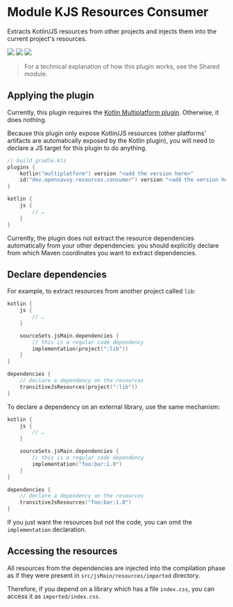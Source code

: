 # Module KJS Resources Consumer

Extracts Kotlin/JS resources from other projects and injects them into the current project's resources.

<a href="https://search.maven.org/search?q=dev.opensavvy.resources"><img src="https://img.shields.io/maven-central/v/dev.opensavvy.gradle.kotlin.resources/consumer.svg?label=Maven%20Central"></a>
<a href="https://opensavvy.dev/open-source/stability.html"><img src="https://badgen.net/static/Stability/alpha/purple"></a>
<a href="https://javadoc.io/doc/dev.opensavvy.gradle.kotlin.resources/consumer"><img src="https://badgen.net/static/Other%20versions/javadoc.io/blue"></a>

> For a technical explanation of how this plugin works, see the Shared module.

## Applying the plugin

Currently, this plugin requires the [Kotlin Multiplatform plugin](https://kotlinlang.org/docs/multiplatform-dsl-reference.html).
Otherwise, it does nothing.

Because this plugin only expose Kotlin/JS resources (other platforms' artifacts are automatically exposed by the Kotlin plugin), you will need to declare a JS target for this plugin to do anything.

```kotlin
// build.gradle.kts
plugins {
	kotlin("multiplatform") version "<add the version here>"
	id("dev.opensavvy.resources.consumer") version "<add the version here>"
}

kotlin {
	js {
		// …
	}
}
```

Currently, the plugin does not extract the resource dependencies automatically from your other dependencies: you should explicitly declare from which Maven coordinates you want to extract dependencies.

## Declare dependencies

For example, to extract resources from another project called `lib`:

```kotlin
kotlin {
	js {
		// …
	}

	sourceSets.jsMain.dependencies {
		// this is a regular code dependency
		implementation(project(":lib"))
	}
}

dependencies {
	// declare a dependency on the resources
	transitiveJsResources(project(":lib"))
}
```

To declare a dependency on an external library, use the same mechanism:

```kotlin
kotlin {
	js {
		// …
	}

	sourceSets.jsMain.dependencies {
		// this is a regular code dependency
		implementation("foo:bar:1.0")
	}
}

dependencies {
	// declare a dependency on the resources
	transitiveJsResources("foo:bar:1.0")
}
```

If you just want the resources but not the code, you can omit the `implementation` declaration.

## Accessing the resources

All resources from the dependencies are injected into the compilation phase as if they were present in `src/jsMain/resources/imported` directory.

Therefore, if you depend on a library which has a file `index.css`, you can access it as `imported/index.css`.
